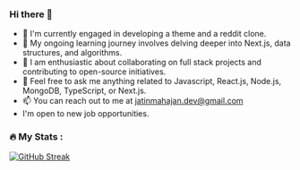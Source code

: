 ### Hi there 👋

- 🔭 I'm currently engaged in developing a theme and a reddit clone.
- 🌱 My ongoing learning journey involves delving deeper into Next.js, data structures, and algorithms.
- 👯 I am enthusiastic about collaborating on full stack projects and contributing to open-source initiatives.
- 💬 Feel free to ask me anything related to Javascript, React.js, Node.js, MongoDB, TypeScript, or Next.js.
- 📫 You can reach out to me at jatinmahajan.dev@gmail.com
- I'm open to new job opportunities.

### :fire: My Stats :

[![GitHub Streak](https://streak-stats.demolab.com?user=devjatinmahajan&theme=github-dark&hide_border=true&border_radius=10)](https://git.io/streak-stats)

<!--
### :fire: Weekly Time Stats :

[![Harlok's wakatime stats](https://github-readme-stats.vercel.app/api/wakatime?username=JatinMahajan&theme=shadow_green&hide_border=true&border_radius=10)](https://github.com/anuraghazra/github-readme-stats)

<!--
**JatinMahajan-JM/JatinMahajan-JM** is a ✨ _special_ ✨ repository because its `README.md` (this file) appears on your GitHub profile.

Here are some ideas to get you started:

- 🔭 I’m currently working on ...
- 🌱 I’m currently learning ...
- 👯 I’m looking to collaborate on ...
- 🤔 I’m looking for help with ...
- 💬 Ask me about ...
- 📫 How to reach me: ...
- 😄 Pronouns: ...
- ⚡ Fun fact: ...
-->
